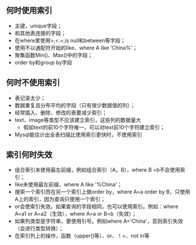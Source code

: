 ## 何时使用索引

* 主键，unique字段；
* 和其他表连接的字段；
* 在where里使用>,<.=,is null和between等字段；
* 使用不以通配符开始的like、where A like 'China%'；
* 聚集函数Min()、Max()中的字段；
* order by和group by字段

## 何时不使用索引

* 表记录太少；
* 数据重复且分布平均的字段（只有很少数据值的列）；
* 经常插入、删除、修改的表要减少索引；
* text、image等类型不应该建立索引，这些列的数据量大
  * 假如text的前10个字符唯一，可以对text前10个字符建立索引；
* Mysql能估计出全表扫描比使用索引更快时，不使用索引

## 索引何时失效

* 组合索引未使用最左前缀，例如组合索引（A，B），where B =b不会使用索引；
* like未使用最左前缀，where A like '%China'；
* 搜索一个索引而在另一个索引上做order by，where A=a order by B，只使用A上的索引，因为查询只使用一个索引；
* or会使索引失效。如果查询的字段相同，也可以使用索引。例如：where A=a1 or A=a2（生效），where A=a or B=b（失效）；
* 如果列类型是字符串，要使用引号。例如where A='China'，否则索引失效（会进行类型转换）；
* 在索引列上的操作，函数（upper()等）、or、！=、not in等

